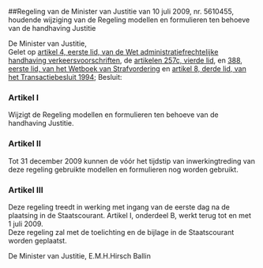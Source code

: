 <meta http-equiv='Content-Type' content='text/html; charset=utf-8' />

##Regeling van de Minister van Justitie van 10 juli 2009, nr. 5610455, houdende wijziging van de Regeling modellen en formulieren ten behoeve van de handhaving Justitie

De Minister van Justitie,  
Gelet op [artikel 4, eerste lid, van de Wet administratiefrechtelijke handhaving verkeersvoorschriften](../../../../../../../../../../../../wet/wet/mulder/BWBR0004581/README.md), de [artikelen 257c, vierde lid](../../../../../../../../../../../../wet/wet/van/15/januari/1921/BWBR0001903/README.md), en [388, eerste lid, van het Wetboek van Strafvordering](../../../../../../../../../../../../wet/wet/van/15/januari/1921/BWBR0001903/README.md) en [artikel 8, derde lid, van het Transactiebesluit 1994](../../../../../../../../../../../../AMvB/transactiebesluit/1994/BWBR0006664/README.md);
Besluit:    

### Artikel  I  

Wijzigt de Regeling modellen en formulieren ten behoeve van de handhaving Justitie.   

### Artikel  II  

Tot 31 december 2009 kunnen de vóór het tijdstip van inwerkingtreding van deze regeling gebruikte modellen en formulieren nog worden gebruikt.  

### Artikel  III  

Deze regeling treedt in werking met ingang van de eerste dag na de plaatsing in de Staatscourant. Artikel I, onderdeel B, werkt terug tot en met 1 juli 2009.  
Deze regeling zal met de toelichting en de bijlage in de Staatscourant worden geplaatst.  

De 
Minister van Justitie, 
E.M.H.Hirsch Ballin   
